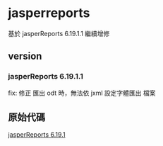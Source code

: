 # jasperreports

基於 jasperReports 6.19.1.1 繼續增修


## version

### jasperReports 6.19.1.1

fix: 修正 匯出 odt 時，無法依 jxml 設定字體匯出 檔案

## 原始代碼

[jasperReports 6.19.1](https://repo1.maven.org/maven2/net/sf/jasperreports/jasperreports/6.19.1/)